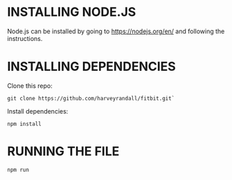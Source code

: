 # INSTALLING NODE.JS

Node.js can be installed by going to https://nodejs.org/en/ and following the
instructions.

# INSTALLING DEPENDENCIES

Clone this repo:
~~~
git clone https://github.com/harveyrandall/fitbit.git`
~~~

Install dependencies:
~~~
npm install
~~~

# RUNNING THE FILE

~~~
npm run
~~~
